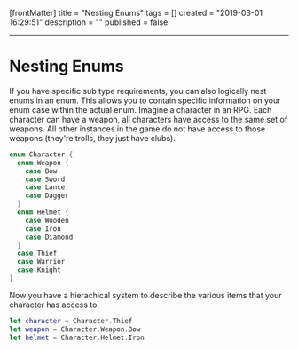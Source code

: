 [frontMatter]
title = "Nesting Enums"
tags = []
created = "2019-03-01 16:29:51"
description = ""
published = false

---

# Nesting Enums

If you have specific sub type requirements, you can also logically nest
enums in an enum. This allows you to contain specific information on
your enum case within the actual enum. Imagine a character in an RPG.
Each character can have a weapon, all characters have access to the same
set of weapons. All other instances in the game do not have access to
those weapons (they\'re trolls, they just have clubs).

``` Swift
enum Character {
  enum Weapon {
    case Bow
    case Sword
    case Lance
    case Dagger
  }
  enum Helmet {
    case Wooden
    case Iron
    case Diamond
  }
  case Thief
  case Warrior
  case Knight
}
```

Now you have a hierachical system to describe the various items that
your character has access to.

``` Swift
let character = Character.Thief
let weapon = Character.Weapon.Bow
let helmet = Character.Helmet.Iron
```
